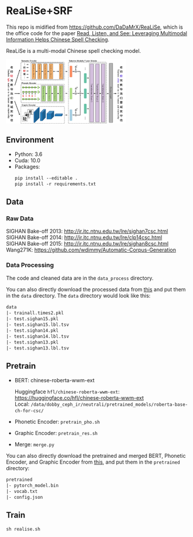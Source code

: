 # ReaLiSe+SRF

This repo is midified from https://github.com/DaDaMrX/ReaLiSe, which is the office code for the paper [Read, Listen, and See: Leveraging Multimodal Information Helps Chinese Spell Checking](https://arxiv.org/abs/2105.12306).

ReaLiSe is a multi-modal Chinese spell checking model. 

<img src="assets/model.jpg" width="65%">

## Environment
- Python: 3.6
- Cuda: 10.0
- Packages: 
  ```shell
  pip install --editable . 
  pip install -r requirements.txt
  ```

## Data

### Raw Data
SIGHAN Bake-off 2013: http://ir.itc.ntnu.edu.tw/lre/sighan7csc.html  
SIGHAN Bake-off 2014: http://ir.itc.ntnu.edu.tw/lre/clp14csc.html  
SIGHAN Bake-off 2015: http://ir.itc.ntnu.edu.tw/lre/sighan8csc.html  
Wang271K: https://github.com/wdimmy/Automatic-Corpus-Generation

### Data Processing
The code and cleaned data are in the `data_process` directory.

You can also directly download the processed data from [this](https://drive.google.com/drive/folders/1dC09i57lobL91lEbpebDuUBS0fGz-LAk) and put them in the `data` directory. The `data` directory would look like this:
```
data
|- trainall.times2.pkl
|- test.sighan15.pkl
|- test.sighan15.lbl.tsv
|- test.sighan14.pkl
|- test.sighan14.lbl.tsv
|- test.sighan13.pkl
|- test.sighan13.lbl.tsv
```

## Pretrain

- BERT: chinese-roberta-wwm-ext

    Huggingface `hfl/chinese-roberta-wwm-ext`: https://huggingface.co/hfl/chinese-roberta-wwm-ext  
    Local: `/data/dobby_ceph_ir/neutrali/pretrained_models/roberta-base-ch-for-csc/`

- Phonetic Encoder: `pretrain_pho.sh`
- Graphic Encoder: `pretrain_res.sh`
- Merge: `merge.py`

You can also directly download the pretrained and merged BERT, Phonetic Encoder, and Graphic Encoder from [this](https://drive.google.com/drive/folders/14zQ6L6nAumuBqPO3hV3YzWJHHpTSJir2), and put them in the `pretrained` directory:
```
pretrained
|- pytorch_model.bin
|- vocab.txt
|- config.json
```

## Train
```shell
sh realise.sh
```